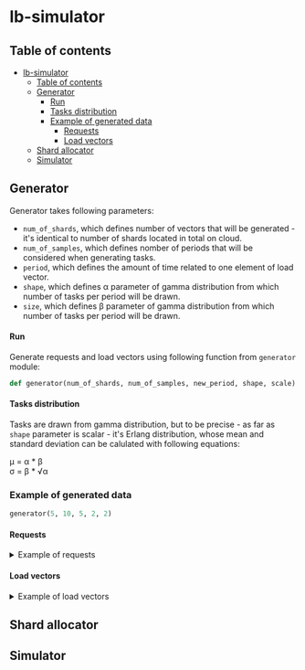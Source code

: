 # lb-simulator

## Table of contents

- [lb-simulator](#lb-simulator)
  * [Table of contents](#table-of-contents)
  * [Generator](#generator)
      - [Run](#run)
      - [Tasks distribution](#tasks-distribution)
    + [Example of generated data](#example-of-generated-data)
      - [Requests](#requests)
      - [Load vectors](#load-vectors)
  * [Shard allocator](#shard-allocator)
  * [Simulator](#simulator)
 
## Generator

Generator takes following parameters:
- `num_of_shards`, which defines number of vectors that will be generated - it's identical to number of shards located in total on cloud.
- `num_of_samples`, which defines nomber of periods that will be considered when generating tasks.
- `period`, which defines the amount of time related to one element of load vector.
- `shape`, which defines &alpha; parameter of gamma distribution from which number of tasks per period will be drawn.
- `size`, which defines &beta; parameter of gamma distribution from which number of tasks per period will be drawn.
 
#### Run

Generate requests and load vectors using following function from `generator` module:
```python
def generator(num_of_shards, num_of_samples, new_period, shape, scale)
```
#### Tasks distribution

Tasks are drawn from gamma distribution, but to be precise - as far as `shape` parameter is scalar -  it's Erlang distribution, whose mean and standard deviation can be calulated with following equations:

 &mu; = &alpha; * &beta; </br>
 &sigma; =  &beta; * √&alpha;
 
### Example of generated data

```python
generator(5, 10, 5, 2, 2)
```


#### Requests

<details>
 <summary>
Example of requests
 </summary>

|id|timestamp|shard|load |
|------|---------|-----|-----|
|0     |0.575    |4    |3.587|
|1     |0.595    |2    |2.481|
|2     |4.93     |3    |2.566|
|3     |5.08     |3    |4.547|
|4     |5.925    |1    |15.63|
|5     |9.915    |3    |3.536|
|6     |10.19    |2    |2.098|
|7     |10.43    |5    |1.783|
|8     |10.545   |4    |0.606|
|9     |10.645   |4    |2.185|
|10    |11.095   |2    |3.723|
|11    |11.74    |3    |5.347|
|12    |11.84    |4    |4.333|
|13    |12.53    |4    |13.207|
|14    |13.175   |4    |8.572|
|15    |15.505   |3    |1.407|
|16    |16.205   |1    |7.395|
|17    |19.825   |5    |1.8  |
|18    |20.62    |4    |2.242|
|19    |22.205   |3    |4.986|
|20    |22.5     |2    |1.005|
|21    |23.675   |2    |0.899|
|22    |25.98    |4    |2.884|
|23    |28.4     |4    |8.25 |
|24    |28.535   |5    |1.857|
|25    |30.925   |1    |8.524|
|26    |31.135   |2    |1.405|
|27    |31.795   |3    |3.347|
|28    |34.43    |3    |0.763|
|29    |38.32    |1    |2.269|
|30    |38.74    |1    |2.793|
|31    |40.005   |5    |1.767|
|32    |40.105   |5    |8.903|
|33    |40.23    |2    |4.558|
|34    |40.235   |4    |2.15 |
|35    |40.295   |3    |12.854|
|36    |40.365   |3    |5.065|
|37    |40.365   |1    |0.078|
|38    |40.71    |1    |1.705|
|39    |40.785   |2    |3.965|
|40    |41.13    |5    |6.327|
|41    |41.285   |5    |1.459|
|42    |42.02    |5    |7.739|
|43    |44.05    |5    |1.866|
|44    |45.01    |2    |1.985|
|45    |45.05    |3    |0.505|
|46    |45.16    |3    |9.694|
|47    |45.765   |5    |0.628|
|48    |45.89    |4    |8.159|
|49    |46.435   |1    |2.392|
|50    |46.705   |4    |2.158|
|51    |46.895   |3    |8.148|
|52    |47.25    |3    |4.49 |
|53    |48.16    |1    |3.889|

</details>



#### Load vectors

<details>
 <summary>
Example of load vectors
 </summary>

| [1] | [2] | [3] | [4] | [5] | [6] | [7] | [8] | [9] | [10] | [11] | [12] 
|-----|-----|-----|-----|-----|-----|-----|-----|-----|-----|-----|---|
|0.0  |1.815|1.0  |0.759|3.283|0.0  |0.815|1.478|0.782|0.846|0.41 |0.0  |
|0.496|0.0  |1.165|0.0  |0.381|0.0  |0.281|0.0  |1.705|0.397|0.0  |0.0  |
|0.014|1.425|1.342|0.698|0.559|0.438|0.755|0.067|2.868|3.326|3.502|1.305|
|0.717|0.0  |4.049|1.235|1.889|4.04 |0.0  |1.386|0.43 |1.254|0.81 |0.0  |
|0.0  |0.0  |0.357|0.035|0.325|0.293|0.078|0.0  |3.184|2.554|0.0  |0.0  |

</details>

## Shard allocator



## Simulator
